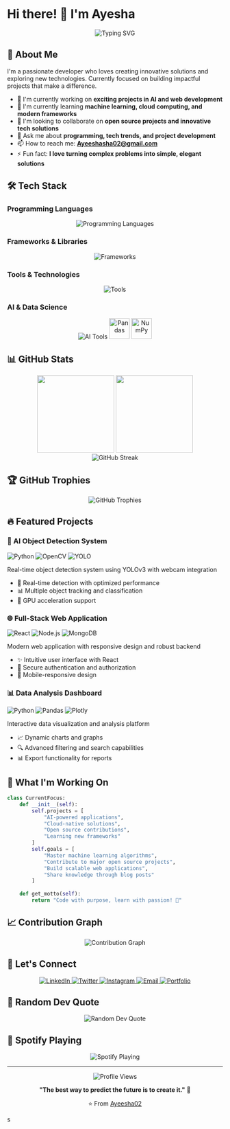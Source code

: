 # Hi there! 👋 I'm Ayesha

<div align="center">
  <img src="https://readme-typing-svg.herokuapp.com?font=Fira+Code&pause=1000&color=2E96F7&center=true&vCenter=true&width=435&lines=Software+Developer;Problem+Solver;Tech+Enthusiast;Always+Learning" alt="Typing SVG" />
</div>

## 🚀 About Me

I'm a passionate developer who loves creating innovative solutions and exploring new technologies. Currently focused on building impactful projects that make a difference.

- 🔭 I'm currently working on **exciting projects in AI and web development**
- 🌱 I'm currently learning **machine learning, cloud computing, and modern frameworks**
- 👯 I'm looking to collaborate on **open source projects and innovative tech solutions**
- 💬 Ask me about **programming, tech trends, and project development**
- 📫 How to reach me: **[Ayeeshasha02@gmail.com](Ayeeshasha02@gmail.com)**
- ⚡ Fun fact: **I love turning complex problems into simple, elegant solutions**

## 🛠️ Tech Stack

### Programming Languages
<div align="center">
  <img src="https://skillicons.dev/icons?i=python,javascript,java,cpp,html,css" alt="Programming Languages" />
</div>

### Frameworks & Libraries
<div align="center">
  <img src="https://skillicons.dev/icons?i=react,nodejs,express,flask,django,bootstrap" alt="Frameworks" />
</div>

### Tools & Technologies
<div align="center">
  <img src="https://skillicons.dev/icons?i=git,github,docker,aws,mongodb,mysql,postgresql,vscode" alt="Tools" />
</div>

### AI & Data Science
<div align="center">
  <img src="https://skillicons.dev/icons?i=tensorflow,opencv" alt="AI Tools" />
  <img src="https://cdn.jsdelivr.net/gh/devicons/devicon/icons/pandas/pandas-original.svg" width="48" height="48" alt="Pandas" />
  <img src="https://cdn.jsdelivr.net/gh/devicons/devicon/icons/numpy/numpy-original.svg" width="48" height="48" alt="NumPy" />
</div>

## 📊 GitHub Stats

<div align="center">
  <img height="180em" src="https://github-readme-stats.vercel.app/api?username=Ayeesha02&show_icons=true&theme=tokyonight&include_all_commits=true&count_private=true"/>
  <img height="180em" src="https://github-readme-stats.vercel.app/api/top-langs/?username=Ayeesha02&layout=compact&theme=tokyonight"/>
</div>

<div align="center">
  <img src="https://github-readme-streak-stats.herokuapp.com/?user=Ayeesha02&theme=tokyonight" alt="GitHub Streak" />
</div>

## 🏆 GitHub Trophies
<div align="center">
  <img src="https://github-profile-trophy.vercel.app/?username=Ayeesha02&theme=tokyonight&no-frame=false&no-bg=true&margin-w=4" alt="GitHub Trophies" />
</div>

## 🔥 Featured Projects

### 🤖 AI Object Detection System
<div align="left">
  <img src="https://img.shields.io/badge/Python-3776AB?style=for-the-badge&logo=python&logoColor=white" alt="Python" />
  <img src="https://img.shields.io/badge/OpenCV-27338e?style=for-the-badge&logo=OpenCV&logoColor=white" alt="OpenCV" />
  <img src="https://img.shields.io/badge/YOLO-00FFFF?style=for-the-badge" alt="YOLO" />
</div>

Real-time object detection system using YOLOv3 with webcam integration
- 🎯 Real-time detection with optimized performance
- 📊 Multiple object tracking and classification
- 🚀 GPU acceleration support

### 🌐 Full-Stack Web Application
<div align="left">
  <img src="https://img.shields.io/badge/React-20232A?style=for-the-badge&logo=react&logoColor=61DAFB" alt="React" />
  <img src="https://img.shields.io/badge/Node.js-43853D?style=for-the-badge&logo=node.js&logoColor=white" alt="Node.js" />
  <img src="https://img.shields.io/badge/MongoDB-4EA94B?style=for-the-badge&logo=mongodb&logoColor=white" alt="MongoDB" />
</div>

Modern web application with responsive design and robust backend
- ✨ Intuitive user interface with React
- 🔐 Secure authentication and authorization
- 📱 Mobile-responsive design

### 📊 Data Analysis Dashboard
<div align="left">
  <img src="https://img.shields.io/badge/Python-3776AB?style=for-the-badge&logo=python&logoColor=white" alt="Python" />
  <img src="https://img.shields.io/badge/Pandas-150458?style=for-the-badge&logo=pandas&logoColor=white" alt="Pandas" />
  <img src="https://img.shields.io/badge/Plotly-239120?style=for-the-badge&logo=plotly&logoColor=white" alt="Plotly" />
</div>

Interactive data visualization and analysis platform
- 📈 Dynamic charts and graphs
- 🔍 Advanced filtering and search capabilities
- 📊 Export functionality for reports

## 🌟 What I'm Working On

```python
class CurrentFocus:
    def __init__(self):
        self.projects = [
            "AI-powered applications",
            "Cloud-native solutions", 
            "Open source contributions",
            "Learning new frameworks"
        ]
        self.goals = [
            "Master machine learning algorithms",
            "Contribute to major open source projects",
            "Build scalable web applications",
            "Share knowledge through blog posts"
        ]
    
    def get_motto(self):
        return "Code with purpose, learn with passion! 🚀"
```

## 📈 Contribution Graph
<div align="center">
  <img src="https://github-readme-activity-graph.vercel.app/graph?username=Ayeesha02&theme=tokyo-night&bg_color=0D1117&color=7C3AED&line=7C3AED&point=FFFFFF&hide_border=true" alt="Contribution Graph" />
</div>

## 🤝 Let's Connect

<div align="center">
  <a href="www.linkedin.com/in/ayeesha-shariff" target="_blank">
    <img src="https://img.shields.io/badge/LinkedIn-0077B5?style=for-the-badge&logo=linkedin&logoColor=white" alt="LinkedIn" />
  </a>
  <a href="https://x.com/Ayeesha_sha_" target="_blank">
    <img src="https://img.shields.io/badge/Twitter-1DA1F2?style=for-the-badge&logo=twitter&logoColor=white" alt="Twitter" />
  </a>
  <a href="https://www.instagram.com/ayxha02/" target="_blank">
    <img src="https://img.shields.io/badge/Instagram-E4405F?style=for-the-badge&logo=instagram&logoColor=white" alt="Instagram" />
  </a>
  <a href="Ayeeshasha02@gmail.com" target="_blank">
    <img src="https://img.shields.io/badge/Email-D14836?style=for-the-badge&logo=gmail&logoColor=white" alt="Email" />
  </a>
  <a href="" target="_blank">
    <img src="https://img.shields.io/badge/Portfolio-FF5722?style=for-the-badge&logo=google-chrome&logoColor=white" alt="Portfolio" />
  </a>
</div>

## 💭 Random Dev Quote
<div align="center">
  <img src="https://quotes-github-readme.vercel.app/api?type=horizontal&theme=tokyonight" alt="Random Dev Quote" />
</div>

## 🎵 Spotify Playing
<div align="center">
  <img src="https://spotify-github-profile.vercel.app/api/spotify-playing" alt="Spotify Playing" />
</div>

---

<div align="center">
  <img src="https://komarev.com/ghpvc/?username=Ayeesha02&label=Profile%20views&color=0e75b6&style=flat" alt="Profile Views" />
  
  **"The best way to predict the future is to create it."** 💫
  
  ⭐️ From [Ayeesha02](https://github.com/Ayeesha02)
</div>s
